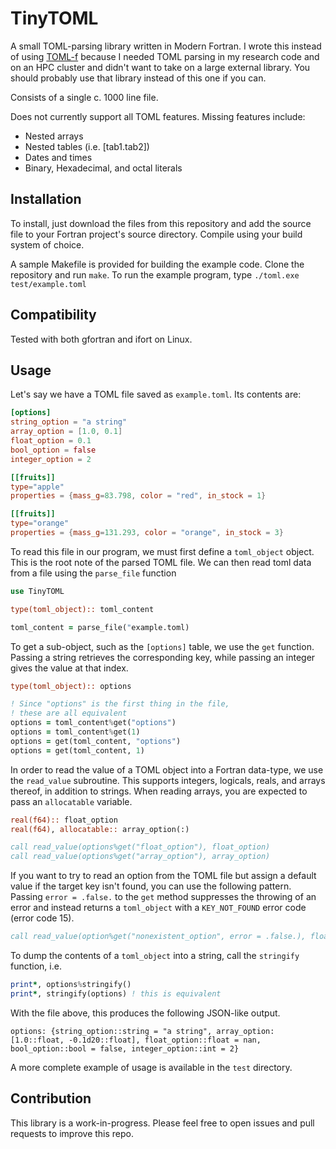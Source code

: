 # TinyTOML

A small TOML-parsing library written in Modern Fortran. I wrote this instead of using [TOML-f](https://github.com/toml-f/toml-f) because
I needed TOML parsing in my research code and on an HPC cluster and didn't want to take on a large external library.
You should probably use that library instead of this one if you can.

Consists of a single c. 1000 line file.

Does not currently support all TOML features. Missing features include:
 - Nested arrays
 - Nested tables (i.e. [tab1.tab2])
 - Dates and times
 - Binary, Hexadecimal, and octal literals

## Installation

To install, just download the files from this repository and add the source file to your Fortran project's
source directory. Compile using your build system of choice.

A sample Makefile is provided for building the example code. Clone the repository and run `make`.
To run the example program, type
`./toml.exe test/example.toml`

## Compatibility

Tested with both gfortran and ifort on Linux.

## Usage

Let's say we have a TOML file saved as `example.toml`. Its contents are:

```toml
[options]
string_option = "a string"
array_option = [1.0, 0.1]
float_option = 0.1
bool_option = false
integer_option = 2

[[fruits]]
type="apple"
properties = {mass_g=83.798, color = "red", in_stock = 1}

[[fruits]]
type="orange"
properties = {mass_g=131.293, color = "orange", in_stock = 3}
```

To read this file in our program, we must first define a `toml_object` object.
This is the root note of the parsed TOML file. We can then read toml data from a
file using the `parse_file` function

```fortran
use TinyTOML

type(toml_object):: toml_content

toml_content = parse_file("example.toml)
```

To get a sub-object, such as the `[options]` table, we use the `get` function.
Passing a string retrieves the corresponding key, while passing an integer gives the value at that index.

```fortran
type(toml_object):: options

! Since "options" is the first thing in the file,
! these are all equivalent
options = toml_content%get("options")
options = toml_content%get(1)
options = get(toml_content, "options")
options = get(toml_content, 1)
```

In order to read the value of a TOML object into a Fortran data-type, we use the `read_value` subroutine.
This supports integers, logicals, reals, and arrays thereof, in addition to strings. When reading arrays,
you are expected to pass an `allocatable` variable.

```fortran
real(f64):: float_option
real(f64), allocatable:: array_option(:)

call read_value(options%get("float_option"), float_option)
call read_value(options%get("array_option"), array_option)
```

If you want to try to read an option from the TOML file but assign a default value if the target key isn't found, you can use
the following pattern. Passing `error = .false.` to the `get` method suppresses the throwing of an error and instead returns
a `toml_object` with a `KEY_NOT_FOUND` error code (error code 15).

```fortran
call read_value(option%get("nonexistent_option", error = .false.), float_option, default = 2.0_f64)
```

To dump the contents of a `toml_object` into a string, call the `stringify` function, i.e.

```fortran
print*, options%stringify()
print*, stringify(options) ! this is equivalent
```

With the file above, this produces the following JSON-like output.

```
options: {string_option::string = "a string", array_option: [1.0::float, -0.1d20::float], float_option::float = nan, bool_option::bool = false, integer_option::int = 2}
```

A more complete example of usage is available in the `test` directory.

## Contribution

This library is a work-in-progress. Please feel free to open issues and pull requests to improve this repo.



